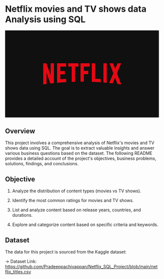 # Netflix movies and TV shows data Analysis using SQL
![Netflix_logo](https://github.com/Pradeeppachiyappan/Netflix_SQL_Project/blob/main/NetflixLogo.jpg)

## Overview
This project involves a comprehensive analysis of Netflix's movies and TV shows data using SQL. The goal is to extract valuable insights and answer various business questions based on the dataset. The following README provides a detailed account of the project's objectives, business problems, solutions, findings, and conclusions.

## Objective
1. Analyze the distribution of content types (movies vs TV shows).

2. Identify the most common ratings for movies and TV shows.

3. List and analyze content based on release years, countries, and durations.

4. Explore and categorize content based on specific criteria and keywords.

## Dataset 

The data for this project is sourced from the Kaggle dataset:

-> Dataset Link: https://github.com/Pradeeppachiyappan/Netflix_SQL_Project/blob/main/netflix_titles.csv


